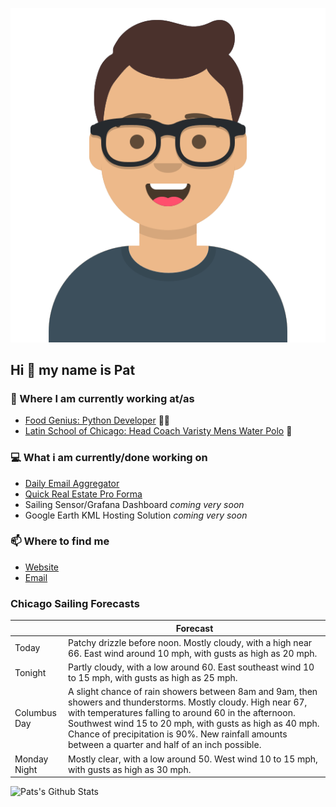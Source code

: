 [![Social banner for p-j-falconer](https://raw.githubusercontent.com/P-J-FALCONER/P-J-FALCONER/master/assets/avataaars.svg)](https://patfalconer.com/)
## Hi :wave: my name is Pat

### 💼 Where I am currently working at/as
- [Food Genius: Python Developer](https://getfoodgenius.com/) 🍔🐍
- [Latin School of Chicago: Head Coach Varisty Mens Water Polo](https://www.latinschool.org/) 🤽


### 💻 What i am currently/done working on
 - [Daily Email Aggregator](https://github.com/P-J-FALCONER/dott_daily_mail)
 - [Quick Real Estate Pro Forma](https://github.com/P-J-FALCONER/henry)
 - Sailing Sensor/Grafana Dashboard *coming very soon*
 - Google Earth KML Hosting Solution *coming very soon*

### 📫 Where to find me
 - [Website](https://patfalconer.com/)
 - [Email](mailto:patrick.j.falconer@gmail.com)


### Chicago Sailing Forecasts
|   | Forecast  |
|---|---|
| Today | Patchy drizzle before noon. Mostly cloudy, with a high near 66. East wind around 10 mph, with gusts as high as 20 mph. |
| Tonight | Partly cloudy, with a low around 60. East southeast wind 10 to 15 mph, with gusts as high as 25 mph. |
| Columbus Day | A slight chance of rain showers between 8am and 9am, then showers and thunderstorms. Mostly cloudy. High near 67, with temperatures falling to around 60 in the afternoon. Southwest wind 15 to 20 mph, with gusts as high as 40 mph. Chance of precipitation is 90%. New rainfall amounts between a quarter and half of an inch possible. |
| Monday Night | Mostly clear, with a low around 50. West wind 10 to 15 mph, with gusts as high as 30 mph. |

![Pats's Github Stats](https://github-readme-stats.vercel.app/api?username=p-j-falconer&show_icons=true&theme=radical)

